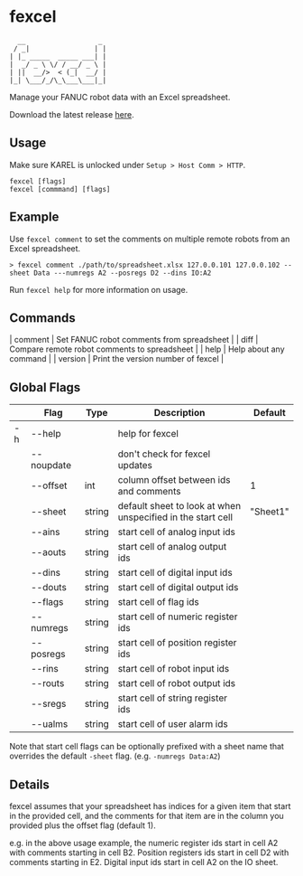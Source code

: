 # fexcel

      __                  _
     / _|                | |
    | |_ _____  _____ ___| |
    |  _/ _ \ \/ / __/ _ \ |
    | ||  __/>  < (_|  __/ |
    |_| \___/_/\_\___\___|_|


Manage your FANUC robot data with an Excel spreadsheet.

Download the latest release [here](https://github.com/onerobotics/fexcel/releases/latest).

## Usage

Make sure KAREL is unlocked under `Setup > Host Comm > HTTP`.

    fexcel [flags]
    fexcel [commmand] [flags]

## Example

Use `fexcel comment` to set the comments on multiple remote robots
from an Excel spreadsheet.

    > fexcel comment ./path/to/spreadsheet.xlsx 127.0.0.101 127.0.0.102 --sheet Data ---numregs A2 --posregs D2 --dins IO:A2

Run `fexcel help` for more information on usage.

## Commands

| comment | Set FANUC robot comments from spreadsheet    |
| diff    | Compare remote robot comments to spreadsheet |
| help    | Help about any command |
| version | Print the version number of fexcel |

## Global Flags

|   | Flag       | Type   | Description | Default |
| - | ---------- | ----   | ----------- | ------- |
| -h| --help     |        | help for fexcel | |
|   | --noupdate |        | don't check for fexcel updates | |
|   | --offset   | int    | column offset between ids and comments | 1 |
|   | --sheet    | string | default sheet to look at when unspecified in the start cell | "Sheet1" |
|   | --ains     | string | start cell of analog input ids | |
|   | --aouts    | string | start cell of analog output ids | |
|   | --dins     | string | start cell of digital input ids | |
|   | --douts    | string | start cell of digital output ids | |
|   | --flags    | string | start cell of flag ids | |
|   | --numregs  | string | start cell of numeric register ids | |
|   | --posregs  | string | start cell of position register ids | |
|   | --rins     | string | start cell of robot input ids | |
|   | --routs    | string | start cell of robot output ids | |
|   | --sregs    | string | start cell of string register ids | |
|   | --ualms    | string | start cell of user alarm ids | |

Note that start cell flags can be optionally prefixed with a sheet name that
overrides the default `-sheet` flag. (e.g. `-numregs Data:A2`)

## Details

fexcel assumes that your spreadsheet has indices for a given item that start
in the provided cell, and the comments for that item are in the column you
provided plus the offset flag (default 1).

e.g. in the above usage example, the numeric register ids start in cell A2 with
comments starting in cell B2. Position registers ids start in cell D2 with
comments starting in E2. Digital input ids start in cell A2 on the IO sheet.
